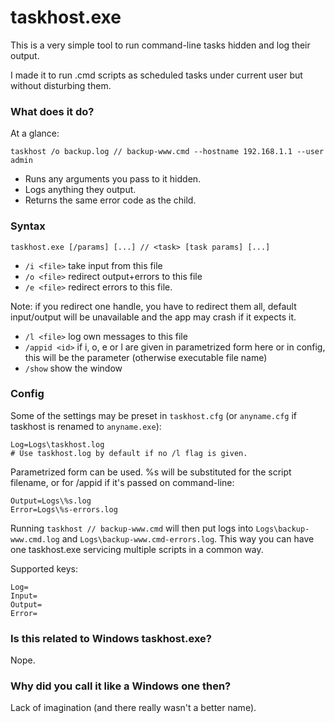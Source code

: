 # taskhost.exe #

This is a very simple tool to run command-line tasks hidden and log their output.

I made it to run .cmd scripts as scheduled tasks under current user but without disturbing them.

### What does it do? ###
At a glance:
```
taskhost /o backup.log // backup-www.cmd --hostname 192.168.1.1 --user admin
```

* Runs any arguments you pass to it hidden.
* Logs anything they output.
* Returns the same error code as the child.


### Syntax ###
```
taskhost.exe [/params] [...] // <task> [task params] [...]
```

* `/i <file>` take input from this file
* `/o <file>` redirect output+errors to this file
* `/e <file>` redirect errors to this file.

Note: if you redirect one handle, you have to redirect them all, default input/output will be unavailable and the app may crash if it expects it.

* `/l <file>` log own messages to this file
* `/appid <id>` if i, o, e or l are given in parametrized form here or in config, this will be the parameter (otherwise executable file name)
* `/show` show the window

### Config ###
Some of the settings may be preset in `taskhost.cfg` (or `anyname.cfg` if taskhost is renamed to `anyname.exe`):
```
Log=Logs\taskhost.log
# Use taskhost.log by default if no /l flag is given.
```
Parametrized form can be used. %s will be substituted for the script filename, or for /appid if it's passed on command-line:
```
Output=Logs\%s.log
Error=Logs\%s-errors.log
```
Running `taskhost // backup-www.cmd` will then put logs into `Logs\backup-www.cmd.log` and `Logs\backup-www.cmd-errors.log`. This way you can have one taskhost.exe servicing multiple scripts in a common way.

Supported keys:
```
Log=
Input=
Output=
Error=
```

### Is this related to Windows taskhost.exe? ###

Nope.

### Why did you call it like a Windows one then? ###

Lack of imagination (and there really wasn't a better name).
